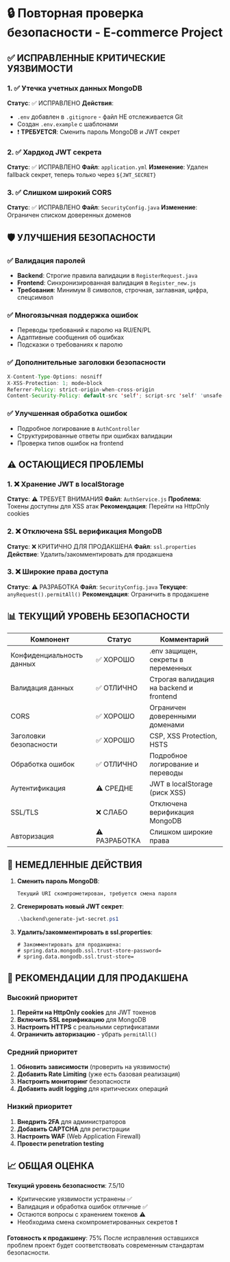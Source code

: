# 🔒 Повторная проверка безопасности - E-commerce Project

## ✅ ИСПРАВЛЕННЫЕ КРИТИЧЕСКИЕ УЯЗВИМОСТИ

### 1. ✅ Утечка учетных данных MongoDB
**Статус**: ✅ ИСПРАВЛЕНО
**Действия**: 
- `.env` добавлен в `.gitignore` - файл НЕ отслеживается Git
- Создан `.env.example` с шаблонами
- ❗ **ТРЕБУЕТСЯ**: Сменить пароль MongoDB и JWT секрет

### 2. ✅ Хардкод JWT секрета
**Статус**: ✅ ИСПРАВЛЕНО
**Файл**: `application.yml`
**Изменение**: Удален fallback секрет, теперь только через `${JWT_SECRET}`

### 3. ✅ Слишком широкий CORS
**Статус**: ✅ ИСПРАВЛЕНО
**Файл**: `SecurityConfig.java`
**Изменение**: Ограничен списком доверенных доменов

## 🛡️ УЛУЧШЕНИЯ БЕЗОПАСНОСТИ

### ✅ Валидация паролей
- **Backend**: Строгие правила валидации в `RegisterRequest.java`
- **Frontend**: Синхронизированная валидация в `Register_new.js`
- **Требования**: Минимум 8 символов, строчная, заглавная, цифра, спецсимвол

### ✅ Многоязычная поддержка ошибок
- Переводы требований к паролю на RU/EN/PL
- Адаптивные сообщения об ошибках
- Подсказки о требованиях к паролю

### ✅ Дополнительные заголовки безопасности
```java
X-Content-Type-Options: nosniff
X-XSS-Protection: 1; mode=block
Referrer-Policy: strict-origin-when-cross-origin
Content-Security-Policy: default-src 'self'; script-src 'self' 'unsafe-inline'; style-src 'self' 'unsafe-inline';
```

### ✅ Улучшенная обработка ошибок
- Подробное логирование в `AuthController`
- Структурированные ответы при ошибках валидации
- Проверка типов ошибок на frontend

## ⚠️ ОСТАЮЩИЕСЯ ПРОБЛЕМЫ

### 1. ❌ Хранение JWT в localStorage
**Статус**: ⚠️ ТРЕБУЕТ ВНИМАНИЯ
**Файл**: `AuthService.js`
**Проблема**: Токены доступны для XSS атак
**Рекомендация**: Перейти на HttpOnly cookies

### 2. ❌ Отключена SSL верификация MongoDB
**Статус**: ❌ КРИТИЧНО ДЛЯ ПРОДАКШЕНА
**Файл**: `ssl.properties`
**Действие**: Удалить/закомментировать для продакшена

### 3. ❌ Широкие права доступа
**Статус**: ⚠️ РАЗРАБОТКА
**Файл**: `SecurityConfig.java`
**Текущее**: `anyRequest().permitAll()`
**Рекомендация**: Ограничить в продакшене

## 📊 ТЕКУЩИЙ УРОВЕНЬ БЕЗОПАСНОСТИ

| Компонент | Статус | Комментарий |
|-----------|--------|-------------|
| Конфиденциальность данных | ✅ ХОРОШО | .env защищен, секреты в переменных |
| Валидация данных | ✅ ОТЛИЧНО | Строгая валидация на backend и frontend |
| CORS | ✅ ХОРОШО | Ограничен доверенными доменами |
| Заголовки безопасности | ✅ ХОРОШО | CSP, XSS Protection, HSTS |
| Обработка ошибок | ✅ ОТЛИЧНО | Подробное логирование и переводы |
| Аутентификация | ⚠️ СРЕДНЕ | JWT в localStorage (риск XSS) |
| SSL/TLS | ❌ СЛАБО | Отключена верификация MongoDB |
| Авторизация | ⚠️ РАЗРАБОТКА | Слишком широкие права |

## 🚨 НЕМЕДЛЕННЫЕ ДЕЙСТВИЯ

1. **Сменить пароль MongoDB**:
   ```
   Текущий URI скомпрометирован, требуется смена пароля
   ```

2. **Сгенерировать новый JWT секрет**:
   ```powershell
   .\backend\generate-jwt-secret.ps1
   ```

3. **Удалить/закомментировать в ssl.properties**:
   ```properties
   # Закомментировать для продакшена:
   # spring.data.mongodb.ssl.trust-store-password=
   # spring.data.mongodb.ssl.trust-store=
   ```

## 🔧 РЕКОМЕНДАЦИИ ДЛЯ ПРОДАКШЕНА

### Высокий приоритет
1. **Перейти на HttpOnly cookies** для JWT токенов
2. **Включить SSL верификацию** для MongoDB
3. **Настроить HTTPS** с реальными сертификатами
4. **Ограничить авторизацию** - убрать `permitAll()`

### Средний приоритет
1. **Обновить зависимости** (проверить на уязвимости)
2. **Добавить Rate Limiting** (уже есть базовая реализация)
3. **Настроить мониторинг** безопасности
4. **Добавить audit logging** для критических операций

### Низкий приоритет
1. **Внедрить 2FA** для администраторов
2. **Добавить CAPTCHA** для регистрации
3. **Настроить WAF** (Web Application Firewall)
4. **Провести penetration testing**

## 📈 ОБЩАЯ ОЦЕНКА

**Текущий уровень безопасности**: 7.5/10
- Критические уязвимости устранены ✅
- Валидация и обработка ошибок отличные ✅
- Остаются вопросы с хранением токенов ⚠️
- Необходима смена скомпрометированных секретов ❗

**Готовность к продакшену**: 75%
После исправления оставшихся проблем проект будет соответствовать современным стандартам безопасности.
